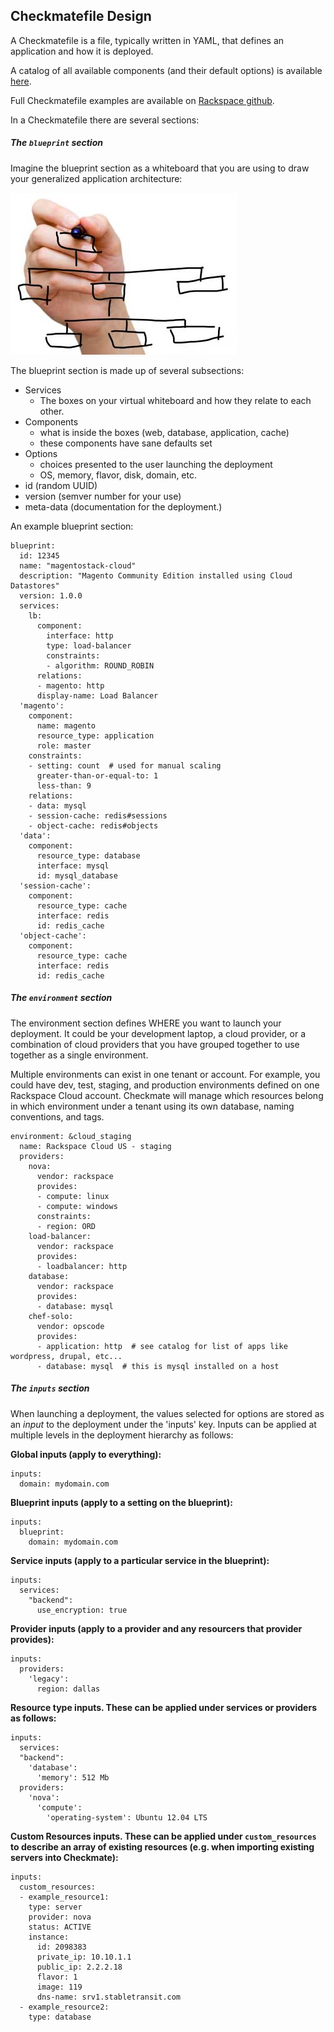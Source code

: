 ## Checkmatefile Design

A Checkmatefile is a file, typically written in YAML, that defines an
application and how it is deployed.

A catalog of all available components (and their default options) is available
[here](https://raw.githubusercontent.com/checkmate/checkmate/master/ui/rook/static/scripts/common/services/catalog.yml).

Full Checkmatefile examples are available on
[Rackspace github](https://github.rackspace.com/Blueprints).

In a Checkmatefile there are several sections:

##### The `blueprint` section

Imagine the blueprint section as a whiteboard that you are using to draw your
generalized application architecture:

![whiteboard](img/whiteboard.jpg)

The blueprint section is made up of several subsections:

* Services
  * The boxes on your virtual whiteboard and how they relate to each other.
* Components
  * what is inside the boxes (web, database, application, cache)
  * these components have sane defaults set
* Options
  * choices presented to the user launching the deployment
  * OS, memory, flavor, disk, domain, etc.
* id (random UUID)
* version (semver number for your use)
* meta-data (documentation for the deployment.)

An example blueprint section:

```
blueprint:
  id: 12345
  name: "magentostack-cloud"
  description: "Magento Community Edition installed using Cloud Datastores"
  version: 1.0.0
  services:
    lb:
      component:
        interface: http
        type: load-balancer
        constraints:
        - algorithm: ROUND_ROBIN
      relations:
      - magento: http
      display-name: Load Balancer
  'magento':
    component:
      name: magento
      resource_type: application
      role: master
    constraints:
    - setting: count  # used for manual scaling
      greater-than-or-equal-to: 1
      less-than: 9
    relations:
    - data: mysql
    - session-cache: redis#sessions
    - object-cache: redis#objects
  'data':
    component:
      resource_type: database
      interface: mysql
      id: mysql_database
  'session-cache':
    component:
      resource_type: cache
      interface: redis
      id: redis_cache
  'object-cache':
    component:
      resource_type: cache
      interface: redis
      id: redis_cache
```

##### The `environment` section

The environment section defines WHERE you want to launch your deployment. It
could be your development laptop, a cloud provider, or a combination of cloud
providers that you have grouped together to use together as a single
environment.

Multiple environments can exist in one tenant or account. For example, you
could have dev, test, staging, and production environments defined on one
Rackspace Cloud account. Checkmate will manage which resources belong in which
environment under a tenant using its own database, naming conventions, and tags.

    environment: &cloud_staging
      name: Rackspace Cloud US - staging
      providers:
        nova:
          vendor: rackspace
          provides:
          - compute: linux
          - compute: windows
          constraints:
          - region: ORD
        load-balancer:
          vendor: rackspace
          provides:
          - loadbalancer: http
        database:
          vendor: rackspace
          provides:
          - database: mysql
        chef-solo:
          vendor: opscode
          provides:
          - application: http  # see catalog for list of apps like wordpress, drupal, etc...
          - database: mysql  # this is mysql installed on a host

##### The `inputs` section

When launching a deployment, the values selected for options are stored as an
*input* to the deployment under the 'inputs' key. Inputs can be applied at
multiple levels in the deployment hierarchy as follows:

**Global inputs (apply to everything):**

```
inputs:
  domain: mydomain.com
```

**Blueprint inputs (apply to a setting on the blueprint):**

```
inputs:
  blueprint:
    domain: mydomain.com
```

**Service inputs (apply to a particular service in the blueprint):**

```
inputs:
  services:
    "backend":
      use_encryption: true
```

**Provider inputs (apply to a provider and any resourcers that
  provider provides):**

```
inputs:
  providers:
    'legacy':
      region: dallas
```

**Resource type inputs. These can be applied under services or
providers as follows:**

```
inputs:
  services:
  "backend":
    'database':
      'memory': 512 Mb
  providers:
    'nova':
      'compute':
        'operating-system': Ubuntu 12.04 LTS
```

**Custom Resources inputs. These can be applied under
`custom_resources` to describe an array of existing resources (e.g.
  when importing existing servers into Checkmate):**

```
inputs:
  custom_resources:
  - example_resource1:
    type: server
    provider: nova
    status: ACTIVE
    instance:
      id: 2098383
      private_ip: 10.10.1.1
      public_ip: 2.2.2.18
      flavor: 1
      image: 119
      dns-name: srv1.stabletransit.com
  - example_resource2:
    type: database
```
